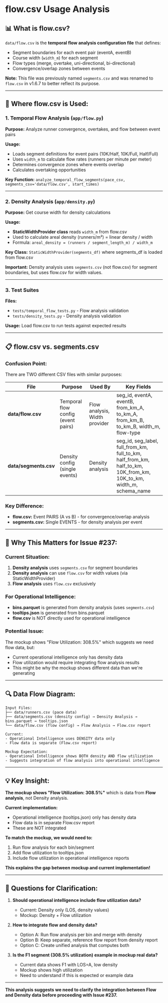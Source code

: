 # flow.csv Usage Analysis

## 📊 **What is flow.csv?**

`data/flow.csv` is the **temporal flow analysis configuration file** that defines:
- Segment boundaries for each event pair (eventA, eventB)
- Course width (`width_m`) for each segment
- Flow types (merge, overtake, uni-directional, bi-directional)
- Convergence/overlap zones between events

**Note:** This file was previously named `segments.csv` and was renamed to `flow.csv` in v1.6.7 to better reflect its purpose.

---

## 🔧 **Where flow.csv is Used:**

### **1. Temporal Flow Analysis (`app/flow.py`)**
**Purpose:** Analyze runner convergence, overtakes, and flow between event pairs

**Usage:**
- Loads segment definitions for event pairs (10K/Half, 10K/Full, Half/Full)
- Uses `width_m` to calculate flow rates (runners per minute per meter)
- Determines convergence zones where events overlap
- Calculates overtaking opportunities

**Key Function:** `analyze_temporal_flow_segments(pace_csv, segments_csv='data/flow.csv', start_times)`

---

### **2. Density Analysis (`app/density.py`)**
**Purpose:** Get course width for density calculations

**Usage:**
- **StaticWidthProvider class** reads `width_m` from flow.csv
- Used to calculate areal density (runners/m²) = linear density / width
- Formula: `areal_density = (runners / segment_length_m) / width_m`

**Key Class:** `StaticWidthProvider(segments_df)` where segments_df is loaded from flow.csv

**Important:** Density analysis uses `segments.csv` (not flow.csv) for segment boundaries, but uses flow.csv for width values.

---

### **3. Test Suites**
**Files:**
- `tests/temporal_flow_tests.py` - Flow analysis validation
- `tests/density_tests.py` - Density analysis validation

**Usage:** Load flow.csv to run tests against expected results

---

## 📋 **flow.csv vs. segments.csv**

### **Confusion Point:**
There are TWO different CSV files with similar purposes:

| File | Purpose | Used By | Key Fields |
|------|---------|---------|------------|
| **data/flow.csv** | Temporal flow config (event pairs) | Flow analysis, Width provider | seg_id, eventA, eventB, from_km_A, to_km_A, from_km_B, to_km_B, width_m, flow-type |
| **data/segments.csv** | Density config (single events) | Density analysis | seg_id, seg_label, full_from_km, full_to_km, half_from_km, half_to_km, 10K_from_km, 10K_to_km, width_m, schema_name |

### **Key Difference:**
- **flow.csv:** Event PAIRS (A vs B) - for convergence/overlap analysis
- **segments.csv:** Single EVENTS - for density analysis per event

---

## 🎯 **Why This Matters for Issue #237:**

### **Current Situation:**
1. **Density analysis** uses `segments.csv` for segment boundaries
2. **Density analysis** can use `flow.csv` for width values (via StaticWidthProvider)
3. **Flow analysis** uses `flow.csv` exclusively

### **For Operational Intelligence:**
- **bins.parquet** is generated from density analysis (uses `segments.csv`)
- **tooltips.json** is generated from bins.parquet
- **flow.csv** is NOT directly used for operational intelligence

### **Potential Issue:**
The mockup shows "Flow Utilization: 308.5%" which suggests we need flow data, but:
- Current operational intelligence only has density data
- Flow utilization would require integrating flow analysis results
- This might be why the mockup shows different data than we're generating

---

## 🔍 **Data Flow Diagram:**

```
Input Files:
├── data/runners.csv (pace data)
├── data/segments.csv (density config) → Density Analysis → bins.parquet → tooltips.json
└── data/flow.csv (flow config) → Flow Analysis → Flow.csv report

Current:
- Operational Intelligence uses DENSITY data only
- Flow data is separate (Flow.csv report)

Mockup Expectation:
- Operational Intelligence shows BOTH density AND flow utilization
- Suggests integration of flow analysis into operational intelligence
```

---

## 💡 **Key Insight:**

**The mockup shows "Flow Utilization: 308.5%"** which is data from **Flow analysis**, not Density analysis.

**Current implementation:**
- Operational intelligence (tooltips.json) only has density data
- Flow data is in separate Flow.csv report
- These are NOT integrated

**To match the mockup, we would need to:**
1. Run flow analysis for each bin/segment
2. Add flow utilization to tooltips.json
3. Include flow utilization in operational intelligence reports

**This explains the gap between mockup and current implementation!**

---

## 🎯 **Questions for Clarification:**

1. **Should operational intelligence include flow utilization data?**
   - Current: Density only (LOS, density values)
   - Mockup: Density + Flow utilization

2. **How to integrate flow and density data?**
   - Option A: Run flow analysis per bin and merge with density
   - Option B: Keep separate, reference flow report from density report
   - Option C: Create unified analysis that computes both

3. **Is the F1 segment (308.5% utilization) example in mockup real data?**
   - Current data shows F1 with LOS=A, low density
   - Mockup shows high utilization
   - Need to understand if this is expected or example data

---

**This analysis suggests we need to clarify the integration between Flow and Density data before proceeding with Issue #237.**

